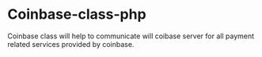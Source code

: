 Coinbase-class-php
==================

Coinbase class will help to communicate will coibase server for all payment related services provided by coinbase.
